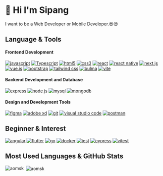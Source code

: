 <h1>👋 Hi I'm Sipang</h1>
I want to be a Web Developer or Mobile  Developer.😍😍

##  Language & Tools
#### Frontend Development
[![javascript](https://img.shields.io/static/v1?label=&message=javascript&color=%231b1b1b&style=for-the-badge&logo=javascript)](https://)
[![Typescript](https://img.shields.io/static/v1?label=&message=Typescript&color=%231b1b1b&style=for-the-badge&logo=typescript)](https://)
[![html5](https://img.shields.io/static/v1?label=&message=html5&color=%231b1b1b&style=for-the-badge&logo=html5)](https://)
[![css3](https://img.shields.io/static/v1?label=&message=css3&color=%231b1b1b&style=for-the-badge&logo=css3&logoColor=%231572B6)](https://)
[![react](https://img.shields.io/static/v1?label=&message=react&color=%231b1b1b&style=for-the-badge&logo=react)](https://)
[![react native](https://img.shields.io/static/v1?label=&message=react+native&color=%231b1b1b&style=for-the-badge&logo=react)](https://)
[![next.js](https://img.shields.io/static/v1?label=&message=next.js&color=%231b1b1b&style=for-the-badge&logo=nextdotjs)](https://)
[![vue.js](https://img.shields.io/static/v1?label=&message=vue.js&color=%231b1b1b&style=for-the-badge&logo=vuedotjs)](https://)
[![bootstrap](https://img.shields.io/static/v1?label=&message=bootstrap&color=%231b1b1b&style=for-the-badge&logo=bootstrap)](https://)
[![tailwind css](https://img.shields.io/static/v1?label=&message=tailwind+css&color=%231b1b1b&style=for-the-badge&logo=tailwindcss)](https://)
[![bulma](https://img.shields.io/static/v1?label=&message=bulma&color=%231b1b1b&style=for-the-badge&logo=bulma)](https://)
[![vite](https://img.shields.io/static/v1?label=&message=vite&color=%231b1b1b&style=for-the-badge&logo=vite)](https://)

#### Backend Development and Database
[![express](https://img.shields.io/static/v1?label=&message=express&color=%231b1b1b&style=for-the-badge&logo=express)](https://)
[![node js](https://img.shields.io/static/v1?label=&message=node+js&color=%231b1b1b&style=for-the-badge&logo=nodedotjs)](https://)
[![mysql](https://img.shields.io/static/v1?label=&message=mysql&color=%231b1b1b&style=for-the-badge&logo=mysql)](https://)
[![mongodb](https://img.shields.io/static/v1?label=&message=mongodb&color=%231b1b1b&style=for-the-badge&logo=mongodb)](https://)
  
#### Design and Development Tools
[![figma](https://img.shields.io/static/v1?label=&message=figma&color=%231b1b1b&style=for-the-badge&logo=figma)](https://)
[![adobe xd](https://img.shields.io/static/v1?label=&message=adobe+xd&color=%231b1b1b&style=for-the-badge&logo=adobexd)](https://)
[![git](https://img.shields.io/static/v1?label=&message=git&color=%231b1b1b&style=for-the-badge&logo=git)](https://)
[![visual studio code](https://img.shields.io/static/v1?label=&message=visual+studio+code&color=%231b1b1b&style=for-the-badge&logo=visualstudiocode&logoColor=%23007ACC)](https://)
[![postman](https://img.shields.io/static/v1?label=&message=postman&color=%231b1b1b&style=for-the-badge&logo=postman)](https://)

## Beginner & Interest
[![angular](https://img.shields.io/static/v1?label=&message=angular&color=%231b1b1b&style=for-the-badge&logo=angular&logoColor=%23DD0031)](https://)
[![flutter](https://img.shields.io/static/v1?label=&message=flutter&color=%231b1b1b&style=for-the-badge&logo=flutter&logoColor=%2302569B)](https://)
[![go](https://img.shields.io/static/v1?label=&message=go&color=%231b1b1b&style=for-the-badge&logo=go)](https://)
[![docker](https://img.shields.io/static/v1?label=&message=docker&color=%231b1b1b&style=for-the-badge&logo=docker)](https://)
[![jest](https://img.shields.io/static/v1?label=&message=jest&color=%231b1b1b&style=for-the-badge&logo=jest&logoColor=%23C21325)](https://)
[![cypress](https://img.shields.io/static/v1?label=&message=cypress&color=%231b1b1b&style=for-the-badge&logo=cypress)](https://)
[![vitest](https://img.shields.io/static/v1?label=&message=vitest&color=%231b1b1b&style=for-the-badge&logo=vitest)](https://)

## Most Used Languages & GitHub Stats
<p align="left"></p>
<p><img align="left" src="https://github-readme-stats.vercel.app/api/top-langs?username=aomsk&show_icons=true&locale=en&layout=compact" alt="aomsk" /></p>
<p>&nbsp;<img align="center" src="https://github-readme-stats.vercel.app/api?username=aomsk&show_icons=true&locale=en" alt="aomsk" /></p>
